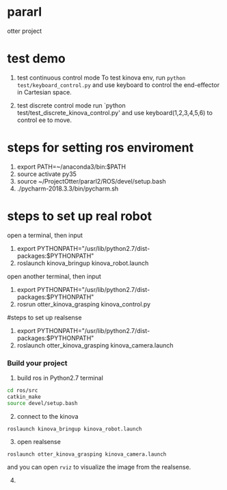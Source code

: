 # pararl
otter project


# test demo 
1. test continuous control mode
To test kinova env, run `python test/keyboard_control.py` and use keyboard to control the end-effector in Cartesian space.

2. test discrete control mode 
run `python test/test_discrete_kinova_control.py' and use keyboard(1,2,3,4,5,6) to control ee to move.


# steps for setting ros enviroment
1. export PATH=~/anaconda3/bin:$PATH
2. source activate py35
3. source ~/ProjectOtter/pararl2/ROS/devel/setup.bash
4. ./pycharm-2018.3.3/bin/pycharm.sh

# steps to set up real robot
open a terminal, then input
1. export PYTHONPATH="/usr/lib/python2.7/dist-packages:$PYTHONPATH"
2. roslaunch kinova_bringup kinova_robot.launch

open another terminal, then input
1. export PYTHONPATH="/usr/lib/python2.7/dist-packages:$PYTHONPATH"
2. rosrun otter_kinova_grasping kinova_control.py 

#steps to set up realsense
1. export PYTHONPATH="/usr/lib/python2.7/dist-packages:$PYTHONPATH"
2. roslaunch otter_kinova_grasping kinova_camera.launch 



### Build your project
1. build ros in Python2.7 terminal
 ```bash
cd ros/src
catkin_make
source devel/setup.bash
```
2. connect to the kinova 
```
roslaunch kinova_bringup kinova_robot.launch
```

3. open realsense
```angular2
roslaunch otter_kinova_grasping kinova_camera.launch 
```
and you can open `rviz` to visualize the image from the realsense.

4.

